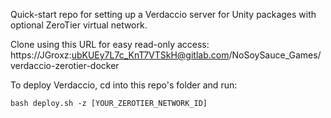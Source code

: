 Quick-start repo for setting up a Verdaccio server for Unity packages with optional ZeroTier virtual network.

Clone using this URL for easy read-only access: https://JGroxz:ubKUEy7L7c_KnT7VTSkH@gitlab.com/NoSoySauce_Games/verdaccio-zerotier-docker

To deploy Verdaccio, cd into this repo's folder and run:
```
bash deploy.sh -z [YOUR_ZEROTIER_NETWORK_ID]
```
